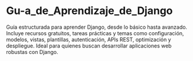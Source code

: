 # Gu-a_de_Aprendizaje_de_Django
Guía estructurada para aprender Django, desde lo básico hasta avanzado. Incluye recursos gratuitos, tareas prácticas y temas como configuración, modelos, vistas, plantillas, autenticación, APIs REST, optimización y despliegue. Ideal para quienes buscan desarrollar aplicaciones web robustas con Django.
